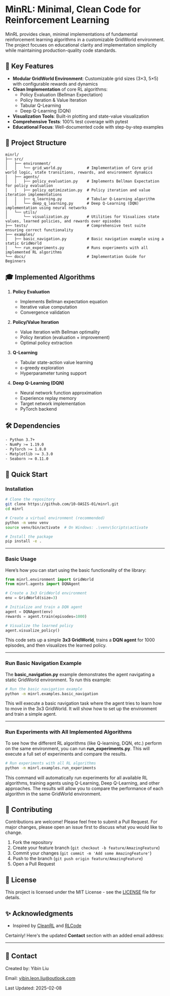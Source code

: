 # MinRL: Minimal, Clean Code for Reinforcement Learning

MinRL provides clean, minimal implementations of fundamental reinforcement learning algorithms in a customizable GridWorld environment. The project focuses on educational clarity and implementation simplicity while maintaining production-quality code standards.

## 🌟 Key Features

- **Modular GridWorld Environment**: Customizable grid sizes (3×3, 5×5) with configurable rewards and dynamics
- **Clean Implementation** of core RL algorithms:
  - Policy Evaluation (Bellman Expectation)
  - Policy Iteration & Value Iteration
  - Tabular Q-Learning
  - Deep Q-Learning (DQN)
- **Visualization Tools**: Built-in plotting and state-value visualization
- **Comprehensive Tests**: 100% test coverage with pytest
- **Educational Focus**: Well-documented code with step-by-step examples


## 📁 Project Structure

```
minrl/
├── src/
│   ├── environment/       
│   │   └── grid_world.py           # Implementation of Core grid world logic, state transitions, rewards, and environment dynamics
│   ├── agents/           
│   │   ├── policy_evaluation.py    # Implements Bellman Expectation for policy evaluation
│   │   ├── policy_optimization.py  # Policy iteration and value iteration implementations
│   │   ├── q_learning.py           # Tabular Q-Learning algorithm
│   │   └── deep_q_learning.py      # Deep Q-Learning (DQN) implementation using neural networks
│   └── utils/             
│       └── visualization.py        # Utilities for Visualizes state values, learned policies, and rewards over episodes
├── tests/                          # Comprehensive test suite ensuring correct functionality
├── examples/              
│   ├── basic_navigation.py         # Basic navigation example using a static GridWorld
│   └── run_experiments.py          # Runs experiments with all implemented RL algorithms
└── docs/                           # Implementation Guide for Beginners

```

## 🎓 Implemented Algorithms

1. **Policy Evaluation**
   - Implements Bellman expectation equation
   - Iterative value computation
   - Convergence validation

2. **Policy/Value Iteration**
   - Value iteration with Bellman optimality
   - Policy iteration (evaluation + improvement)
   - Optimal policy extraction

3. **Q-Learning**
   - Tabular state-action value learning
   - ε-greedy exploration
   - Hyperparameter tuning support

4. **Deep Q-Learning (DQN)**
   - Neural network function approximation
   - Experience replay memory
   - Target network implementation
   - PyTorch backend

## 🛠️ Dependencies

```bash
- Python 3.7+
- NumPy >= 1.19.0
- PyTorch >= 1.8.0
- Matplotlib >= 3.3.0
- Seaborn >= 0.11.0
```

## 🚀 Quick Start

### Installation

```bash
# Clone the repository
git clone https://github.com/10-OASIS-01/minrl.git
cd minrl

# Create a virtual environment (recommended)
python -m venv venv
source venv/bin/activate  # On Windows: .\venv\Scripts\activate

# Install the package
pip install -e .
```
---

### **Basic Usage**

Here’s how you can start using the basic functionality of the library:

```python
from minrl.environment import GridWorld
from minrl.agents import DQNAgent

# Create a 3x3 GridWorld environment
env = GridWorld(size=3)

# Initialize and train a DQN agent
agent = DQNAgent(env)
rewards = agent.train(episodes=1000)

# Visualize the learned policy
agent.visualize_policy()
```

This code sets up a simple **3x3 GridWorld**, trains a **DQN agent** for 1000 episodes, and then visualizes the learned policy.

---

### **Run Basic Navigation Example**

The **basic_navigation.py** example demonstrates the agent navigating a static GridWorld environment. To run this example:

```bash
# Run the basic navigation example
python -m minrl.examples.basic_navigation
```

This will execute a basic navigation task where the agent tries to learn how to move in the 3x3 GridWorld. It will show how to set up the environment and train a simple agent.

---

### **Run Experiments with All Implemented Algorithms**

To see how the different RL algorithms (like Q-learning, DQN, etc.) perform on the same environment, you can run **run_experiments.py**. This will execute a full set of experiments and compare the results.

```bash
# Run experiments with all RL algorithms
python -m minrl.examples.run_experiments
```

This command will automatically run experiments for all available RL algorithms, training agents using Q-Learning, Deep Q-Learning, and other approaches. The results will allow you to compare the performance of each algorithm in the same GridWorld environment.


## 🤝 Contributing

Contributions are welcome! Please feel free to submit a Pull Request. For major changes, please open an issue first to discuss what you would like to change.

1. Fork the repository
2. Create your feature branch (`git checkout -b feature/AmazingFeature`)
3. Commit your changes (`git commit -m 'Add some AmazingFeature'`)
4. Push to the branch (`git push origin feature/AmazingFeature`)
5. Open a Pull Request

## 📜 License

This project is licensed under the MIT License - see the [LICENSE](LICENSE) file for details.

## ✨ Acknowledgments

- Inspired by [CleanRL](https://github.com/vwxyzjn/cleanrl) and [RLCode](https://github.com/rlcode/reinforcement-learning)

Certainly! Here's the updated **Contact** section with an added email address:

---

## 🔗 Contact

Created by: Yibin Liu  

Email: [yibin.leon.liu@outlook.com](yibin.leon.liu@outlook.com)  

Last Updated: 2025-02-08

